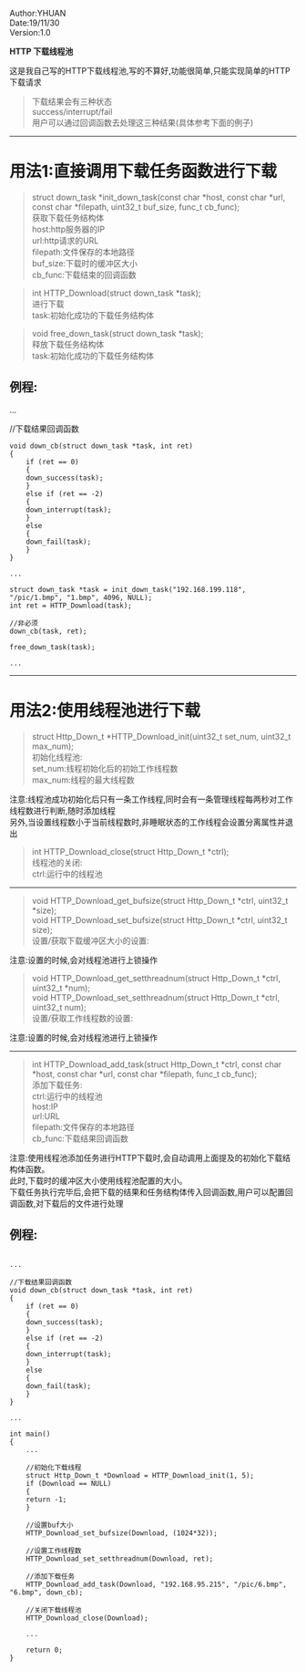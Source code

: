 Author:YHUAN  
Date:19/11/30  
Version:1.0  

**HTTP 下载线程池**

这是我自己写的HTTP下载线程池,写的不算好,功能很简单,只能实现简单的HTTP下载请求  
> 下载结果会有三种状态  
> success/interrupt/fail  
用户可以通过回调函数去处理这三种结果(具体参考下面的例子)  

---------------------------------------------------------------------------------------------

# 用法1:直接调用下载任务函数进行下载

> struct down_task *init_down_task(const char *host, const char *url, const char *filepath, uint32_t buf_size, func_t cb_func);  
获取下载任务结构体  
	host:http服务器的IP  
	url:http请求的URL  
	filepath:文件保存的本地路径  
	buf_size:下载时的缓冲区大小  
	cb_func:下载结束的回调函数  


> int HTTP_Download(struct down_task *task);  
进行下载  
	task:初始化成功的下载任务结构体  


> void free_down_task(struct down_task *task);  
释放下载任务结构体  
	task:初始化成功的下载任务结构体  

## 例程:

...  

//下载结果回调函数  
```
void down_cb(struct down_task *task, int ret)  
{  
	if (ret == 0)  
	{  
	down_success(task);  
	}  
	else if (ret == -2)  
	{  
	down_interrupt(task);  
	}  
	else  
	{  
	down_fail(task);  
	}  
}  

...  

struct down_task *task = init_down_task("192.168.199.118", "/pic/1.bmp", "1.bmp", 4096, NULL);  
int ret = HTTP_Download(task);  

//非必须  
down_cb(task, ret);  

free_down_task(task);  

...  

```

---------------------------------------------------------------------------------------------

# 用法2:使用线程池进行下载  

> struct Http_Down_t *HTTP_Download_init(uint32_t set_num, uint32_t max_num);  
初始化线程池:  
	set_num:线程初始化后的初始工作线程数  
	max_num:线程的最大线程数  

注意:线程池成功初始化后只有一条工作线程,同时会有一条管理线程每两秒对工作线程数进行判断,随时添加线程  
另外,当设置线程数小于当前线程数时,非睡眠状态的工作线程会设置分离属性并退出  


> int HTTP_Download_close(struct Http_Down_t *ctrl);  
线程池的关闭:  
	ctrl:运行中的线程池  

---------------------------------------------------------------------------------------------

> void HTTP_Download_get_bufsize(struct Http_Down_t *ctrl, uint32_t *size);  
> void HTTP_Download_set_bufsize(struct Http_Down_t *ctrl, uint32_t size);  
设置/获取下载缓冲区大小的设置:  

注意:设置的时候,会对线程池进行上锁操作  


> void HTTP_Download_get_setthreadnum(struct Http_Down_t *ctrl, uint32_t *num);  
> void HTTP_Download_set_setthreadnum(struct Http_Down_t *ctrl, uint32_t num);  
设置/获取工作线程数的设置:

注意:设置的时候,会对线程池进行上锁操作

---------------------------------------------------------------------------------------------

> int HTTP_Download_add_task(struct Http_Down_t *ctrl, const char *host, const char *url, const char *filepath, func_t cb_func);  
添加下载任务:  
	ctrl:运行中的线程池  
	host:IP  
	url:URL  
	filepath:文件保存的本地路径  
	cb_func:下载结果回调函数  

注意:使用线程池添加任务进行HTTP下载时,会自动调用上面提及的初始化下载结构体函数。  
此时,下载时的缓冲区大小使用线程池配置的大小。  
下载任务执行完毕后,会把下载的结果和任务结构体传入回调函数,用户可以配置回调函数,对下载后的文件进行处理  

## 例程:

```

...  

//下载结果回调函数  
void down_cb(struct down_task *task, int ret)  
{  
	if (ret == 0)  
	{  
	down_success(task);  
	}  
	else if (ret == -2)  
	{
	down_interrupt(task);  
	}  
	else  
	{  
	down_fail(task);  
	}  
}  
   
...  

int main()  
{  
	...  

	//初始化下载线程  
	struct Http_Down_t *Download = HTTP_Download_init(1, 5);  
	if (Download == NULL)  
	{  
	return -1;  
	}  
	
	//设置buf大小  
	HTTP_Download_set_bufsize(Download, (1024*32));  

	//设置工作线程数  
	HTTP_Download_set_setthreadnum(Download, ret);  

	//添加下载任务  
	HTTP_Download_add_task(Download, "192.168.95.215", "/pic/6.bmp", "6.bmp", down_cb);  

	//关闭下载线程池  
	HTTP_Download_close(Download);  

	...  

	return 0;  
}  

```





